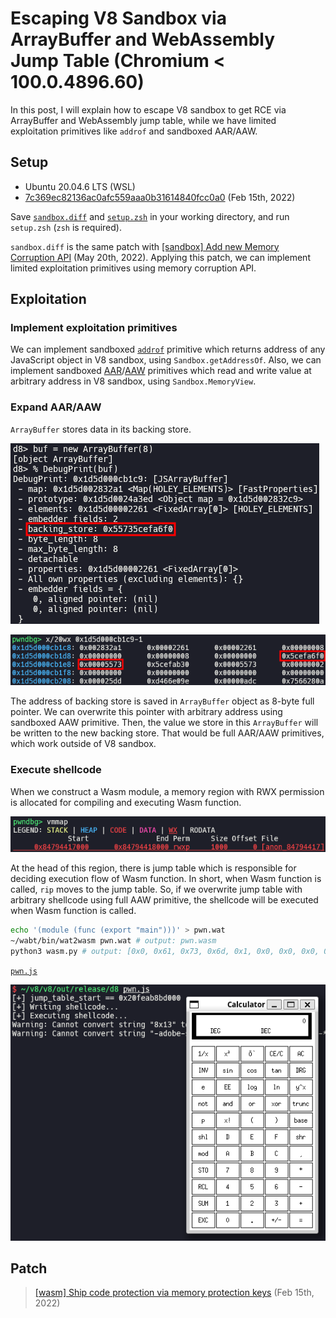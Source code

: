 # Escaping V8 Sandbox via ArrayBuffer and WebAssembly Jump Table (Chromium < 100.0.4896.60)

In this post, I will explain how to escape V8 sandbox to get RCE via ArrayBuffer and WebAssembly jump table, while we have limited exploitation primitives like `addrof` and sandboxed AAR/AAW.

## Setup

- Ubuntu 20.04.6 LTS (WSL)
- [7c369ec82136ac0afc559aaa0b31614840fcc0a0](https://chromium.googlesource.com/v8/v8.git/+/7c369ec82136ac0afc559aaa0b31614840fcc0a0) (Feb 15th, 2022)

Save [`sandbox.diff`](./sandbox.diff) and [`setup.zsh`](./setup.zsh) in your working directory, and run `setup.zsh` (`zsh` is required).

`sandbox.diff` is the same patch with [[sandbox] Add new Memory Corruption API](https://chromium.googlesource.com/v8/v8/+/4a12cb1022ba335ce087dcfe31b261355524b3bf) (May 20th, 2022). Applying this patch, we can implement limited exploitation primitives using memory corruption API.

## Exploitation

### Implement exploitation primitives

We can implement sandboxed [`addrof`](./pwn.js#L7) primitive which returns address of any JavaScript object in V8 sandbox, using `Sandbox.getAddressOf`. Also, we can implement sandboxed [AAR](./pwn.js#L12)/[AAW](./pwn.js#L18) primitives which read and write value at arbitrary address in V8 sandbox, using `Sandbox.MemoryView`.

### Expand AAR/AAW

`ArrayBuffer` stores data in its backing store.

![](img/1.png)

![](img/2.png)

The address of backing store is saved in `ArrayBuffer` object as 8-byte full pointer. We can overwrite this pointer with arbitrary address using sandboxed AAW primitive. Then, the value we store in this `ArrayBuffer` will be written to the new backing store. That would be full AAR/AAW primitives, which work outside of V8 sandbox.

### Execute shellcode

When we construct a Wasm module, a memory region with RWX permission is allocated for compiling and executing Wasm function.

![](img/3.png)

At the head of this region, there is jump table which is responsible for deciding execution flow of Wasm function. In short, when Wasm function is called, `rip` moves to the jump table. So, if we overwrite jump table with arbitrary shellcode using full AAW primitive, the shellcode will be executed when Wasm function is called.

```bash
echo '(module (func (export "main")))' > pwn.wat
~/wabt/bin/wat2wasm pwn.wat # output: pwn.wasm
python3 wasm.py # output: [0x0, 0x61, 0x73, 0x6d, 0x1, 0x0, 0x0, 0x0, 0x1, 0x4, 0x1, 0x60, 0x0, 0x0, 0x3, 0x2, 0x1, 0x0, 0x7, 0x8, 0x1, 0x4, 0x6d, 0x61, 0x69, 0x6e, 0x0, 0x0, 0xa, 0x4, 0x1, 0x2, 0x0, 0xb]
```

[`pwn.js`](./pwn.js)

![](img/4.png)

## Patch

> [[wasm] Ship code protection via memory protection keys](https://chromium.googlesource.com/v8/v8.git/+/17b46632cba261c1eb9c87347a05867079e6a7b9) (Feb 15th, 2022)
